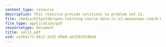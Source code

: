 ```yaml
---
content_type: resource
description: This resource provide solutions to problem set 11.
file: /media/https%3A/open-learning-course-data-rc.s3.amazonaws.com/8-01x-physics-i-classical-mechanics-with-an-experimental-focus-fall-2002/ce3b5c71d4122e3569e0a63282554bed_sol11.pdf
file_type: application/pdf
resourcetype: Document
title: sol11.pdf
uid: ce3b5c71-d412-2e35-69e0-a63282554bed
---
```

